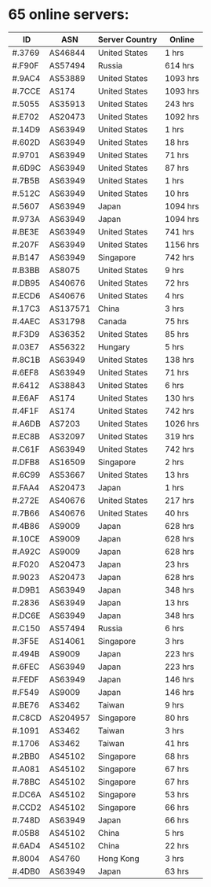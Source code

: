 # 65 online servers:

| ID | ASN | Server Country | Online |
| ------ | ------ | ------ | ------ |
| #.3769 | AS46844 | United States | 1 hrs |
| #.F90F | AS57494 | Russia | 614 hrs |
| #.9AC4 | AS53889 | United States | 1093 hrs |
| #.7CCE | AS174 | United States | 1093 hrs |
| #.5055 | AS35913 | United States | 243 hrs |
| #.E702 | AS20473 | United States | 1092 hrs |
| #.14D9 | AS63949 | United States | 1 hrs |
| #.602D | AS63949 | United States | 18 hrs |
| #.9701 | AS63949 | United States | 71 hrs |
| #.6D9C | AS63949 | United States | 87 hrs |
| #.7B5B | AS63949 | United States | 1 hrs |
| #.512C | AS63949 | United States | 10 hrs |
| #.5607 | AS63949 | Japan | 1094 hrs |
| #.973A | AS63949 | Japan | 1094 hrs |
| #.BE3E | AS63949 | United States | 741 hrs |
| #.207F | AS63949 | United States | 1156 hrs |
| #.B147 | AS63949 | Singapore | 742 hrs |
| #.B3BB | AS8075 | United States | 9 hrs |
| #.DB95 | AS40676 | United States | 72 hrs |
| #.ECD6 | AS40676 | United States | 4 hrs |
| #.17C3 | AS137571 | China | 3 hrs |
| #.4AEC | AS31798 | Canada | 75 hrs |
| #.F3D9 | AS36352 | United States | 85 hrs |
| #.03E7 | AS56322 | Hungary | 5 hrs |
| #.8C1B | AS63949 | United States | 138 hrs |
| #.6EF8 | AS63949 | United States | 71 hrs |
| #.6412 | AS38843 | United States | 6 hrs |
| #.E6AF | AS174 | United States | 130 hrs |
| #.4F1F | AS174 | United States | 742 hrs |
| #.A6DB | AS7203 | United States | 1026 hrs |
| #.EC8B | AS32097 | United States | 319 hrs |
| #.C61F | AS63949 | United States | 742 hrs |
| #.DFB8 | AS16509 | Singapore | 2 hrs |
| #.6C99 | AS53667 | United States | 13 hrs |
| #.FAA4 | AS20473 | Japan | 1 hrs |
| #.272E | AS40676 | United States | 217 hrs |
| #.7B66 | AS40676 | United States | 40 hrs |
| #.4B86 | AS9009 | Japan | 628 hrs |
| #.10CE | AS9009 | Japan | 628 hrs |
| #.A92C | AS9009 | Japan | 628 hrs |
| #.F020 | AS20473 | Japan | 23 hrs |
| #.9023 | AS20473 | Japan | 628 hrs |
| #.D9B1 | AS63949 | Japan | 348 hrs |
| #.2836 | AS63949 | Japan | 13 hrs |
| #.DC6E | AS63949 | Japan | 348 hrs |
| #.C150 | AS57494 | Russia | 6 hrs |
| #.3F5E | AS14061 | Singapore | 3 hrs |
| #.494B | AS9009 | Japan | 223 hrs |
| #.6FEC | AS63949 | Japan | 223 hrs |
| #.FEDF | AS63949 | Japan | 146 hrs |
| #.F549 | AS9009 | Japan | 146 hrs |
| #.BE76 | AS3462 | Taiwan | 9 hrs |
| #.C8CD | AS204957 | Singapore | 80 hrs |
| #.1091 | AS3462 | Taiwan | 3 hrs |
| #.1706 | AS3462 | Taiwan | 41 hrs |
| #.2BB0 | AS45102 | Singapore | 68 hrs |
| #.A081 | AS45102 | Singapore | 67 hrs |
| #.78BC | AS45102 | Singapore | 67 hrs |
| #.DC6A | AS45102 | Singapore | 53 hrs |
| #.CCD2 | AS45102 | Singapore | 66 hrs |
| #.748D | AS63949 | Japan | 66 hrs |
| #.05B8 | AS45102 | China | 5 hrs |
| #.6AD4 | AS45102 | China | 22 hrs |
| #.8004 | AS4760 | Hong Kong | 3 hrs |
| #.4DB0 | AS63949 | Japan | 63 hrs |

